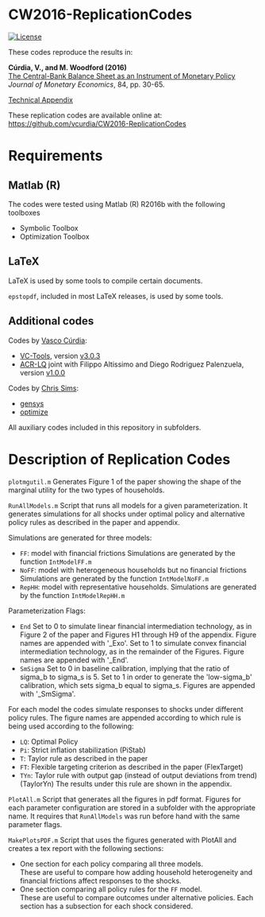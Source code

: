 # CW2016-ReplicationCodes

[![License](https://img.shields.io/badge/license-BSD%203--clause-green.svg)](https://github.com/vcurdia/CW2016-ReplicationCodes/blob/master/LICENSE)

These codes reproduce the results in:

**Cúrdia, V., and M. Woodford (2016)**  
[The Central-Bank Balance Sheet as an Instrument of Monetary Policy](http://www.sciencedirect.com/science/article/pii/S0304393216301052)  
*Journal of Monetary Economics*, 84, pp. 30-65.

[Technical Appendix](https://github.com/vcurdia/CW2016-ReplicationCodes/blob/master/CW2016_Appendix.pdf)

These replication codes are available online at:  
https://github.com/vcurdia/CW2016-ReplicationCodes


# Requirements

## Matlab (R)
The codes were tested using Matlab (R) R2016b with the following toolboxes
- Symbolic Toolbox
- Optimization Toolbox

## LaTeX
LaTeX is used by some tools to compile certain documents.

`epstopdf`, included in most LaTeX releases, is used by some tools.


## Additional codes

Codes by [Vasco Cúrdia](http://www.frbsf.org/economic-research/economists/vasco-curdia/):
- [VC-Tools](https://github.com/vcurdia/VC-Tools), version 
  [v3.0.3](https://github.com/vcurdia/VC-Tools/releases/tag/v3.0.3)
- [ACR-LQ](https://github.com/vcurdia/ACR-LQ)
  joint with Filippo Altissimo and Diego Rodriguez Palenzuela, version 
  [v1.0.0](https://github.com/vcurdia/ACR-LQ/releases/tag/v1.0.0)

Codes by [Chris Sims](http://www.princeton.edu/~sims/):
- [gensys](http://sims.princeton.edu/yftp/gensys/)
- [optimize](http://dge.repec.org/codes/sims/optimize/)

All auxiliary codes included in this repository in subfolders.


# Description of Replication Codes

`plotmgutil.m`
Generates Figure 1 of the paper showing the shape of the marginal utility for
the two types of households.


`RunAllModels.m`
Script that runs all models for a given parameterization. It generates
simulations for all shocks under optimal policy and alternative policy rules as
described in the paper and appendix.

Simulations are generated for three models:
- `FF`: model with financial frictions
  Simulations are generated by the function `IntModelFF.m`
- `NoFF`: model with heterogeneous households but no financial frictions
  Simulations are generated by the function `IntModelNoFF.m`
- `RepHH`: model with representative households.
  Simulations are generated by the function `IntModelRepHH.m`

Parameterization Flags:
- `End`
  Set to 0 to simulate linear financial intermediation technology, as in
  Figure 2 of the paper and Figures H1 through H9 of the appendix. Figure names
  are appended with '_Exo'. 
  Set to 1 to simulate convex financial intermediation technology, as in the
  remainder of the Figures. Figure names are appended with '_End'.
- `SmSigma`
  Set to 0 in baseline calibration, implying that the ratio of sigma_b to
  sigma_s is 5. 
  Set to 1 in order to generate the 'low-sigma_b' calibration, which sets
  sigma_b equal to sigma_s. Figures are appended with '_SmSigma'.
  
For each model the codes simulate responses to shocks under different policy
rules. The figure names are appended according to which rule is being used
according to the following:
- `LQ`: Optimal Policy
- `Pi`: Strict inflation stabilization (PiStab)
- `T`: Taylor rule as described in the paper
- `FT`: Flexible targeting criterion as described in the paper (FlexTarget)
- `TYn`: Taylor rule with output gap (instead of output deviations from trend)
  (TaylorYn) The results under this rule are shown in the appendix.


`PlotAll.m` Script that generates all the figures in pdf format. Figures for
each parameter configuration are stored in a subfolder with the appropriate
name.  It requires that `RunAllModels` was run before hand with the same
parameter flags.


`MakePlotsPDF.m`
Script that uses the figures generated with PlotAll and creates a tex report
with the following sections:
- One section for each policy comparing all three models.  
  These are useful to compare how adding household heterogeneity and financial
  frictions affect responses to the shocks.
- One section comparing all policy rules for the `FF` model.  
  These are useful to compare outcomes under alternative policies.
Each section has a subsection for each shock considered. 

